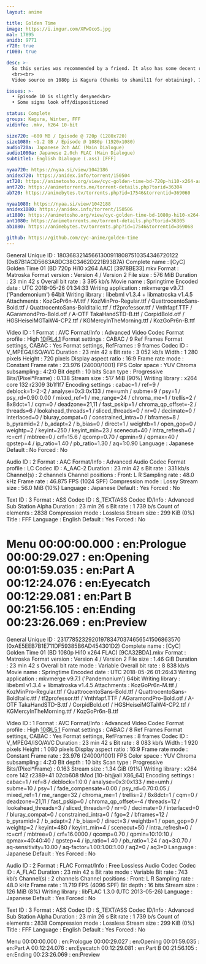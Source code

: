 ```yaml
---
layout: anime

title: Golden Time
image: https://i.imgur.com/XPwOcoS.jpg
mal: 17895
anidb: 9771
r720: true
r1080: true

desc: >-
  So this series was recommended by a friend. It also has some decent ratings, so I thought I'd check it out. When I couldn't find a nice bloated release out there, I decided to mux one together.
  <br><br>
  Video source on 1080p is Kagura (thanks to shamil11 for obtaining), 720p Winter. The audio for 720p is the FLAC taken from Kagura's release and encoded to AAC. Subtitles & chapters are from FFF, synced by me (no additional modifications were made).

issues: >-
  • Episode 10 is slightly desyned<br>
  • Some signs look off/dispositioned

status: Complete
groups: Kagura, Winter, FFF
vidinfo: .mkv, h264 10-bit

size720: ~600 MB / Episode @ 720p (1280x720)
size1080: ~1.2 GB / Episode @ 1080p (1920x1080)
audio720a: Japanese 2ch AAC (Main Dialogue)
audio1080a: Japanese 2.0ch FLAC (Main Dialogue)
subtitle1: English Dialogue (.ass) [FFF]

nyaa720: https://nyaa.si/view/1042186
anidex720: https://anidex.info/torrent/150504
at720: https://animetosho.org/view/cyc-golden-time-bd-720p-hi10-x264-aac.n1042186
ant720: https://animetorrents.me/torrent-details.php?torid=36304
ab720: https://animebytes.tv/torrents.php?id=17546&torrentid=369060

nyaa1080: https://nyaa.si/view/1042188
anidex1080: https://anidex.info/torrent/150506
at1080: https://animetosho.org/view/cyc-golden-time-bd-1080p-hi10-x264-flac.n1042188
ant1080: https://animetorrents.me/torrent-details.php?torid=36305
ab1080: https://animebytes.tv/torrents.php?id=17546&torrentid=369068

github: https://github.com/cyc-anime/golden-time
---
```

General
Unique ID                                : 180368321456613009118087510354346720122 (0x87B1ACD5663A8DC38C3462D221B93B7A)
Complete name                            : [CyC] Golden Time 01 (BD 720p Hi10 x264 AAC) [3978BE33].mkv
Format                                   : Matroska
Format version                           : Version 4 / Version 2
File size                                : 576 MiB
Duration                                 : 23 min 42 s
Overall bit rate                         : 3 395 kb/s
Movie name                               : Springtime
Encoded date                             : UTC 2018-05-26 01:34:33
Writing application                      : mkvmerge v9.7.1 ('Pandemonium') 64bit
Writing library                          : libebml v1.3.4 + libmatroska v1.4.5
Attachments                              : KozGoPr6n-M.ttf / KozMinPro-Regular.ttf / QuattrocentoSans-Bold.ttf / QuattrocentoSans-BoldItalic.ttf / tf2professor.ttf / Vnthfapf.TTF / AGaramondPro-Bold.otf / A-OTF TakaHandSTD-B.ttf / CorpidBold.otf / HGSHeiseiMGTaiW4-CP2.ttf / KGMercyInTheMorning.ttf / KozGoPr6n-B.ttf

Video
ID                                       : 1
Format                                   : AVC
Format/Info                              : Advanced Video Codec
Format profile                           : High 10@L4.1
Format settings                          : CABAC / 9 Ref Frames
Format settings, CABAC                   : Yes
Format settings, RefFrames               : 9 frames
Codec ID                                 : V_MPEG4/ISO/AVC
Duration                                 : 23 min 42 s
Bit rate                                 : 3 052 kb/s
Width                                    : 1 280 pixels
Height                                   : 720 pixels
Display aspect ratio                     : 16:9
Frame rate mode                          : Constant
Frame rate                               : 23.976 (24000/1001) FPS
Color space                              : YUV
Chroma subsampling                       : 4:2:0
Bit depth                                : 10 bits
Scan type                                : Progressive
Bits/(Pixel*Frame)                       : 0.138
Stream size                              : 517 MiB (90%)
Writing library                          : x264 core 132 r2309 3b1f1f7
Encoding settings                        : cabac=1 / ref=9 / deblock=1:-2:-2 / analyse=0x3:0x133 / me=umh / subme=9 / psy=1 / psy_rd=0.90:0.00 / mixed_ref=1 / me_range=24 / chroma_me=1 / trellis=2 / 8x8dct=1 / cqm=0 / deadzone=21,11 / fast_pskip=1 / chroma_qp_offset=-2 / threads=6 / lookahead_threads=1 / sliced_threads=0 / nr=0 / decimate=0 / interlaced=0 / bluray_compat=0 / constrained_intra=0 / bframes=8 / b_pyramid=2 / b_adapt=2 / b_bias=0 / direct=1 / weightb=1 / open_gop=0 / weightp=2 / keyint=250 / keyint_min=23 / scenecut=40 / intra_refresh=0 / rc=crf / mbtree=0 / crf=15.6 / qcomp=0.70 / qpmin=9 / qpmax=40 / qpstep=4 / ip_ratio=1.40 / pb_ratio=1.30 / aq=1:0.90
Language                                 : Japanese
Default                                  : No
Forced                                   : No

Audio
ID                                       : 2
Format                                   : AAC
Format/Info                              : Advanced Audio Codec
Format profile                           : LC
Codec ID                                 : A_AAC-2
Duration                                 : 23 min 42 s
Bit rate                                 : 331 kb/s
Channel(s)                               : 2 channels
Channel positions                        : Front: L R
Sampling rate                            : 48.0 kHz
Frame rate                               : 46.875 FPS (1024 SPF)
Compression mode                         : Lossy
Stream size                              : 56.0 MiB (10%)
Language                                 : Japanese
Default                                  : Yes
Forced                                   : No

Text
ID                                       : 3
Format                                   : ASS
Codec ID                                 : S_TEXT/ASS
Codec ID/Info                            : Advanced Sub Station Alpha
Duration                                 : 23 min 26 s
Bit rate                                 : 1 739 b/s
Count of elements                        : 2838
Compression mode                         : Lossless
Stream size                              : 299 KiB (0%)
Title                                    : FFF
Language                                 : English
Default                                  : Yes
Forced                                   : No

Menu
00:00:00.000                             : en:Prologue
00:00:29.027                             : en:Opening
00:01:59.035                             : en:Part A
00:12:24.076                             : en:Eyecatch
00:12:29.081                             : en:Part B
00:21:56.105                             : en:Ending
00:23:26.069                             : en:Preview
===
General
Unique ID                                : 231778523292019783470374656541506863570 (0xAE5EEB7B1E711DF59385B6AD454301D2)
Complete name                            : [CyC] Golden Time 01 (BD 1080p Hi10 x264 FLAC) [9CA32BDA].mkv
Format                                   : Matroska
Format version                           : Version 4 / Version 2
File size                                : 1.46 GiB
Duration                                 : 23 min 42 s
Overall bit rate mode                    : Variable
Overall bit rate                         : 8 838 kb/s
Movie name                               : Springtime
Encoded date                             : UTC 2018-05-26 01:26:43
Writing application                      : mkvmerge v9.7.1 ('Pandemonium') 64bit
Writing library                          : libebml v1.3.4 + libmatroska v1.4.5
Attachments                              : KozGoPr6n-M.ttf / KozMinPro-Regular.ttf / QuattrocentoSans-Bold.ttf / QuattrocentoSans-BoldItalic.ttf / tf2professor.ttf / Vnthfapf.TTF / AGaramondPro-Bold.otf / A-OTF TakaHandSTD-B.ttf / CorpidBold.otf / HGSHeiseiMGTaiW4-CP2.ttf / KGMercyInTheMorning.ttf / KozGoPr6n-B.ttf

Video
ID                                       : 1
Format                                   : AVC
Format/Info                              : Advanced Video Codec
Format profile                           : High 10@L5.1
Format settings                          : CABAC / 8 Ref Frames
Format settings, CABAC                   : Yes
Format settings, RefFrames               : 8 frames
Codec ID                                 : V_MPEG4/ISO/AVC
Duration                                 : 23 min 42 s
Bit rate                                 : 8 083 kb/s
Width                                    : 1 920 pixels
Height                                   : 1 080 pixels
Display aspect ratio                     : 16:9
Frame rate mode                          : Constant
Frame rate                               : 23.976 (24000/1001) FPS
Color space                              : YUV
Chroma subsampling                       : 4:2:0
Bit depth                                : 10 bits
Scan type                                : Progressive
Bits/(Pixel*Frame)                       : 0.163
Stream size                              : 1.34 GiB (91%)
Writing library                          : x264 core 142 r2389+41 02cb608 tMod [10-bit@all X86_64]
Encoding settings                        : cabac=1 / ref=8 / deblock=1:0:0 / analyse=0x3:0x133 / me=umh / subme=10 / psy=1 / fade_compensate=0.00 / psy_rd=0.70:0.05 / mixed_ref=1 / me_range=32 / chroma_me=1 / trellis=2 / 8x8dct=1 / cqm=0 / deadzone=21,11 / fast_pskip=0 / chroma_qp_offset=-4 / threads=12 / lookahead_threads=3 / sliced_threads=0 / nr=0 / decimate=0 / interlaced=0 / bluray_compat=0 / constrained_intra=0 / fgo=2 / bframes=12 / b_pyramid=2 / b_adapt=2 / b_bias=0 / direct=3 / weightb=1 / open_gop=0 / weightp=2 / keyint=480 / keyint_min=4 / scenecut=50 / intra_refresh=0 / rc=crf / mbtree=0 / crf=16.0000 / qcomp=0.70 / qpmin=10:10:10 / qpmax=40:40:40 / qpstep=4 / ip_ratio=1.40 / pb_ratio=1.24 / aq=3:0.70 / aq-sensitivity=10.00 / aq-factor=1.00:1.00:1.00 / aq2=0 / aq3=0
Language                                 : Japanese
Default                                  : Yes
Forced                                   : No

Audio
ID                                       : 2
Format                                   : FLAC
Format/Info                              : Free Lossless Audio Codec
Codec ID                                 : A_FLAC
Duration                                 : 23 min 42 s
Bit rate mode                            : Variable
Bit rate                                 : 743 kb/s
Channel(s)                               : 2 channels
Channel positions                        : Front: L R
Sampling rate                            : 48.0 kHz
Frame rate                               : 11.719 FPS (4096 SPF)
Bit depth                                : 16 bits
Stream size                              : 126 MiB (8%)
Writing library                          : libFLAC 1.3.0 (UTC 2013-05-26)
Language                                 : Japanese
Default                                  : Yes
Forced                                   : No

Text
ID                                       : 3
Format                                   : ASS
Codec ID                                 : S_TEXT/ASS
Codec ID/Info                            : Advanced Sub Station Alpha
Duration                                 : 23 min 26 s
Bit rate                                 : 1 739 b/s
Count of elements                        : 2838
Compression mode                         : Lossless
Stream size                              : 299 KiB (0%)
Title                                    : FFF
Language                                 : English
Default                                  : Yes
Forced                                   : No

Menu
00:00:00.000                             : en:Prologue
00:00:29.027                             : en:Opening
00:01:59.035                             : en:Part A
00:12:24.076                             : en:Eyecatch
00:12:29.081                             : en:Part B
00:21:56.105                             : en:Ending
00:23:26.069                             : en:Preview